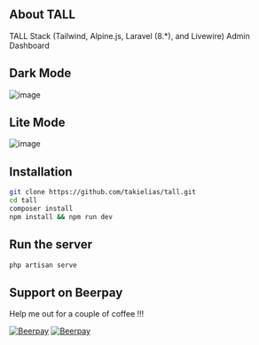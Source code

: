 
## About TALL

TALL Stack (Tailwind, Alpine.js, Laravel (8.*), and Livewire) Admin Dashboard

## Dark Mode
![image](https://user-images.githubusercontent.com/38932580/120344320-4e4af280-c31b-11eb-8146-fe6d8c488503.png)

## Lite Mode
![image](https://user-images.githubusercontent.com/38932580/120344457-6a4e9400-c31b-11eb-98b4-a3b2647d48cf.png)

## Installation

``` bash
git clone https://github.com/takielias/tall.git
cd tall
composer install
npm install && npm run dev
```

## Run the server
```bash
php artisan serve
```
## Support on Beerpay
Help me out for a couple of coffee !!!

[![Beerpay](https://beerpay.io/takielias/codeigniter-websocket/badge.svg?style=beer-square)](https://beerpay.io/takielias/codeigniter-websocket)  [![Beerpay](https://beerpay.io/takielias/codeigniter-websocket/make-wish.svg?style=flat-square)](https://beerpay.io/takielias/codeigniter-websocket?focus=wish)
